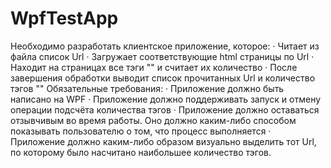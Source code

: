 # WpfTestApp
Необходимо разработать клиентское приложение, которое:
· Читает из файла список Url
· Загружает соответствующие html страницы по Url
· Находит на страницах все тэги "<a>" и считает их количество
· После завершения обработки выводит список прочитанных Url и количество тэгов "<a>"
Обязательные требования:
· Приложение должно быть написано на WPF
· Приложение должно поддерживать запуск и отмену операции подсчёта количества тэгов
· Приложение должно оставаться отзывчивым во время работы. Оно должно каким-либо способом показывать пользователю о том, что процесс выполняется
· Приложение должно каким-либо образом визуально выделить тот Url, по которому было насчитано наибольшее количество тэгов.
